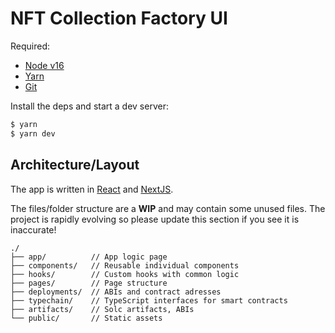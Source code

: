# NFT Collection Factory UI

Required:

- [Node v16](https://nodejs.org/download/release/latest-v16.x/)
- [Yarn](https://classic.yarnpkg.com/en/docs/install/)
- [Git](https://git-scm.com/downloads)

Install the deps and start a dev server:

```bash
$ yarn
$ yarn dev
```

## Architecture/Layout

The app is written in [React](https://reactjs.org/) and [NextJS](https://nextjs.org/).

The files/folder structure are a **WIP** and may contain some unused files. The project is rapidly evolving so please update this section if you see it is inaccurate!

```
./
├── app/          // App logic page
├── components/   // Reusable individual components
├── hooks/        // Custom hooks with common logic
├── pages/        // Page structure
├── deployments/  // ABIs and contract adresses
├── typechain/    // TypeScript interfaces for smart contracts
├── artifacts/    // Solc artifacts, ABIs
└── public/       // Static assets
```
